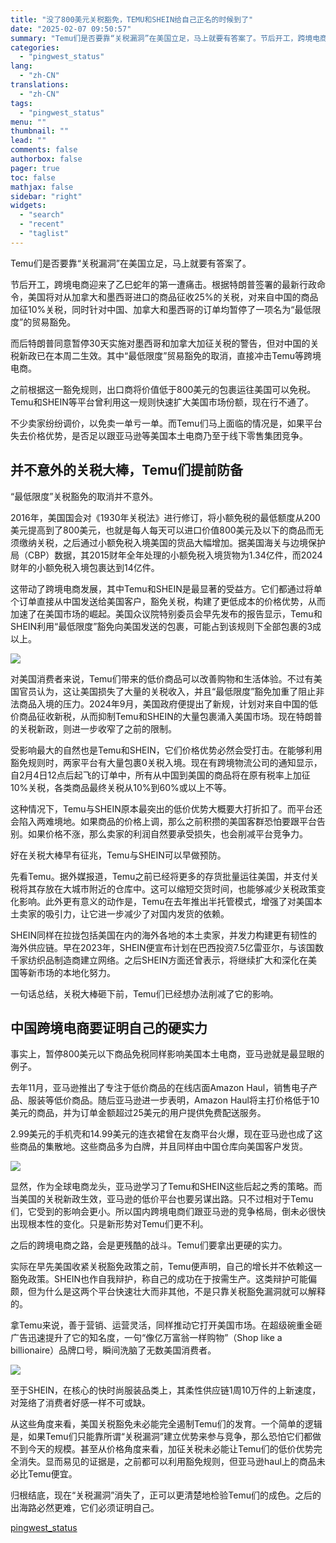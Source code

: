 ```yaml
---
title: "没了800美元关税豁免，TEMU和SHEIN给自己正名的时候到了"
date: "2025-02-07 09:50:57"
summary: "Temu们是否要靠“关税漏洞”在美国立足，马上就要有答案了。节后开工，跨境电商迎来了乙巳蛇年的第一..."
categories:
  - "pingwest_status"
lang:
  - "zh-CN"
translations:
  - "zh-CN"
tags:
  - "pingwest_status"
menu: ""
thumbnail: ""
lead: ""
comments: false
authorbox: false
pager: true
toc: false
mathjax: false
sidebar: "right"
widgets:
  - "search"
  - "recent"
  - "taglist"
---
```


Temu们是否要靠“关税漏洞”在美国立足，马上就要有答案了。

节后开工，跨境电商迎来了乙巳蛇年的第一遭痛击。根据特朗普签署的最新行政命令，美国将对从加拿大和墨西哥进口的商品征收25%的关税，对来自中国的商品加征10%关税，同时针对中国、加拿大和墨西哥的订单均暂停了一项名为“最低限度”的贸易豁免。

而后特朗普同意暂停30天实施对墨西哥和加拿大加征关税的警告，但对中国的关税新政已在本周二生效。其中“最低限度”贸易豁免的取消，直接冲击Temu等跨境电商。

之前根据这一豁免规则，出口商将价值低于800美元的包裹运往美国可以免税。Temu和SHEIN等平台曾利用这一规则快速扩大美国市场份额，现在行不通了。

不少卖家纷纷调价，以免卖一单亏一单。而Temu们马上面临的情况是，如果平台失去价格优势，是否足以跟亚马逊等美国本土电商乃至于线下零售集团竞争。

并不意外的关税大棒，Temu们提前防备
-------------------

“最低限度”关税豁免的取消并不意外。

2016年，美国国会对《1930年关税法》进行修订，将小额免税的最低额度从200美元提高到了800美元，也就是每人每天可以进口价值800美元及以下的商品而无须缴纳关税，之后通过小额免税入境美国的货品大幅增加。据美国海关与边境保护局（CBP）数据，其2015财年全年处理的小额免税入境货物为1.34亿件，而2024财年的小额免税入境包裹达到14亿件。

这带动了跨境电商发展，其中Temu和SHEIN是最显著的受益方。它们都通过将单个订单直接从中国发送给美国客户，豁免关税，构建了更低成本的价格优势，从而加速了在美国市场的崛起。美国众议院特别委员会早先发布的报告显示，Temu和SHEIN利用“最低限度”豁免向美国发送的包裹，可能占到该规则下全部包裹的3成以上。

![](https://cdn.pingwest.com/portal/2025/02/05/portal/2025/02/05/dYYP4kYrtB687525ZA88p8KHK6_a77r6?x-oss-process=style/article-body)

对美国消费者来说，Temu们带来的低价商品可以改善购物和生活体验。不过有美国官员认为，这让美国损失了大量的关税收入，并且“最低限度”豁免加重了阻止非法商品入境的压力。2024年9月，美国政府便提出了新规，计划对来自中国的低价商品征收新税，从而抑制Temu和SHEIN的大量包裹涌入美国市场。现在特朗普的关税新政，则进一步收窄了之前的限制。

受影响最大的自然也是Temu和SHEIN，它们价格优势必然会受打击。在能够利用豁免规则时，两家平台有大量包裹0关税入境。现在有跨境物流公司的通知显示，自2月4日12点后起飞的订单中，所有从中国到美国的商品将在原有税率上加征10%关税，各类商品最终关税从10%到60%或以上不等。

这种情况下，Temu与SHEIN原本最突出的低价优势大概要大打折扣了。而平台还会陷入两难境地。如果商品的价格上调，那么之前积攒的美国客群恐怕要跟平台告别。如果价格不涨，那么卖家的利润自然要承受损失，也会削减平台竞争力。

好在关税大棒早有征兆，Temu与SHEIN可以早做预防。

先看Temu。据外媒报道，Temu之前已经将更多的存货批量运往美国，并支付关税将其存放在大城市附近的仓库中。这可以缩短交货时间，也能够减少关税政策变化影响。此外更有意义的动作是，Temu在去年推出半托管模式，增强了对美国本土卖家的吸引力，让它进一步减少了对国内发货的依赖。

SHEIN同样在拉拢包括美国在内的海外各地的本土卖家，并发力构建更有韧性的海外供应链。早在2023年，SHEIN便宣布计划在巴西投资7.5亿雷亚尔，与该国数千家纺织品制造商建立网络。之后SHEIN方面还曾表示，将继续扩大和深化在美国等新市场的本地化努力。

一句话总结，关税大棒砸下前，Temu们已经想办法削减了它的影响。

中国跨境电商要证明自己的硬实力
---------------

事实上，暂停800美元以下商品免税同样影响美国本土电商，亚马逊就是最显眼的例子。

去年11月，亚马逊推出了专注于低价商品的在线店面Amazon Haul，销售电子产品、服装等低价商品。随后亚马逊进一步表明，Amazon Haul将主打价格低于10美元的商品，并为订单金额超过25美元的用户提供免费配送服务。

2.99美元的手机壳和14.99美元的连衣裙曾在友商平台火爆，现在亚马逊也成了这些商品的集散地。这些商品多为白牌，并且同样由中国仓库向美国客户发货。

![](https://cdn.pingwest.com/portal/2025/02/05/portal/2025/02/05/78w7erJ76kxZi5p8Dpsy784DkkXEDY_t?x-oss-process=style/article-body)

显然，作为全球电商龙头，亚马逊学习了Temu和SHEIN这些后起之秀的策略。而当美国的关税新政生效，亚马逊的低价平台也要另谋出路。只不过相对于Temu们，它受到的影响会更小。所以国内跨境电商们跟亚马逊的竞争格局，倒未必很快出现根本性的变化。只是新形势对Temu们更不利。

之后的跨境电商之路，会是更残酷的战斗。Temu们要拿出更硬的实力。

实际在早先美国收紧关税豁免政策之前，Temu便声明，自己的增长并不依赖这一豁免政策。SHEIN也作自我辩护，称自己的成功在于按需生产。这类辩护可能偏颇，但为什么是这两个平台快速壮大而非其他，不是只靠关税豁免漏洞就可以解释的。

拿Temu来说，善于营销、运营灵活，同样推动它打开美国市场。在超级碗重金砸广告迅速提升了它的知名度，一句“像亿万富翁一样购物”（Shop like a billionaire）品牌口号，瞬间洗脑了无数美国消费者。

![](https://cdn.pingwest.com/portal/2025/02/05/portal/2025/02/05/zG47KrfGrNF7T6P86X3Z6b8Be389PpZX?x-oss-process=style/article-body)

至于SHEIN，在核心的快时尚服装品类上，其柔性供应链1周10万件的上新速度，对笼络了消费者好感一样不可或缺。

从这些角度来看，美国关税豁免未必能完全遏制Temu们的发育。一个简单的逻辑是，如果Temu们只能靠所谓“关税漏洞”建立优势来参与竞争，那么恐怕它们都做不到今天的规模。甚至从价格角度来看，加征关税未必能让Temu们的低价优势完全消失。显而易见的证据是，之前都可以利用豁免规则，但亚马逊haul上的商品未必比Temu便宜。

归根结底，现在“关税漏洞”消失了，正可以更清楚地检验Temu们的成色。之后的出海路必然更难，它们必须证明自己。

[pingwest_status](https://www.pingwest.com/a/302110)
